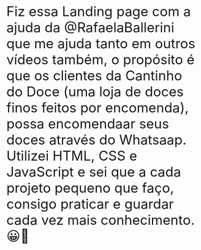<body>
 <div style="font-size:35px">
            Fiz essa Landing page com a ajuda da @RafaelaBallerini que me ajuda tanto em outros vídeos também, o propósito é que os clientes da Cantinho do Doce (uma loja de doces finos feitos por encomenda), possa encomendaar seus doces através do Whatsaap.
            Utilizei HTML, CSS e JavaScript e sei que a cada projeto pequeno que faço, consigo praticar e guardar cada vez mais conhecimento.
              😀🥰
   
  </div>
  </body>
